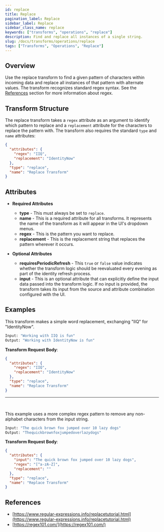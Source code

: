 ```yaml
---
id: replace
title: Replace
pagination_label: Replace
sidebar_label: Replace
sidebar_class_name: replace
keywords: ["transforms", "operations", "replace"]
description: Find and replace all instances of a single string.
slug: /docs/transforms/operations/replace
tags: ["Transforms", "Operations", "Replace"]
---
```


## Overview

Use the replace transform to find a given pattern of characters within incoming data and replace all instances of that pattern with alternate values. The transform recognizes standard regex syntax. See the [References](#references) section for more information about regex.

## Transform Structure

The replace transform takes a `regex` attribute as an argument to identify which pattern to replace and a `replacement` attribute for the characters to replace the pattern with. The transform also requires the standard `type` and `name` attributes:

```json
{
  "attributes": {
    "regex": "IIQ",
    "replacement": "IdentityNow"
  },
  "type": "replace",
  "name": "Replace Transform"
}
```

## Attributes

- **Required Attributes**
  - **type** - This must always be set to `replace`.
  - **name** - This is a required attribute for all transforms. It represents the name of the transform as it will appear in the UI's dropdown menus.
  - **regex** - This is the pattern you want to replace.
  - **replacement** - This is the replacement string that replaces the pattern wherever it occurs.

- **Optional Attributes**
  - **requiresPeriodicRefresh** - This `true` or `false` value indicates whether the transform logic should be reevaluated every evening as part of the identity refresh process.
  - **input** - This is an optional attribute that can explicitly define the input data passed into the transform logic. If no input is provided, the transform takes its input from the source and attribute combination configured with the UI.

## Examples

This transform makes a simple word replacement, exchanging "IIQ" for "IdentityNow".

```bash
Input: "Working with IIQ is fun"
Output: "Working with IdentityNow is fun"
```

**Transform Request Body**:

```json
{
  "attributes": {
    "regex": "IIQ",
    "replacement": "IdentityNow"
  },
  "type": "replace",
  "name": "Replace Transform"
}
```

---

<p>&nbsp;</p>

This example uses a more complex regex pattern to remove any non-alphabet characters from the input string.

```bash
Input: "The quick brown fox jumped over 10 lazy dogs"
Output: "Thequickbrownfoxjumpedoverlazydogs"
```

**Transform Request Body**:

```json
{
  "attributes": {
    "input": "The quick brown fox jumped over 10 lazy dogs",
    "regex": "[^a-zA-Z]",
    "replacement": ""
  },
  "type": "replace",
  "name": "Replace Transform"
}
```

## References

- [https://www.regular-expressions.info/replacetutorial.html](https://www.regular-expressions.info/replacetutorial.html)
- [https://regex101.com/](https://regex101.com/)
